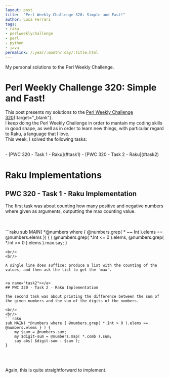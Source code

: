 ```yaml
---
layout: post
title:  "Perl Weekly Challenge 320: Simple and Fast!"
author: Luca Ferrari
tags:
- raku
- perlweeklychallenge
- perl
- python
- java
permalink: /:year/:month/:day/:title.html
---
```

My personal solutions to the Perl Weekly Challenge.

# Perl Weekly Challenge 320: Simple and Fast!

This post presents my solutions to the [Perl Weekly Challenge 320](https://perlweeklychallenge.org/blog/perl-weekly-challenge-320/){:target="_blank"}.
<br/>
I keep doing the Perl Weekly Challenge in order to mantain my coding skills in good shape, as well as in order to learn new things, with particular regard to Raku, a language that I love.
<br/>
This week, I solved the following tasks:

<br/>
- [PWC 320 - Task 1 - Raku](#task1)
- [PWC 320 - Task 2 - Raku](#task2)

# Raku Implementations

<a name="task1"></a>
## PWC 320 - Task 1 - Raku Implementation

The first task was about counting how many positive and negative numbers where given as arguments, outputting the max counting value.

<br/>
<br/>
```raku
sub MAIN( *@numbers where { @numbers.grep( * ~~ Int ).elems == @numbers.elems }) {
    ( @numbers.grep( *.Int <= 0 ).elems, @numbers.grep( *.Int >= 0 ).elems ).max.say;
}

```
<br/>
<br/>

A single line does suffice: produce a list with the counting of the values, and then ask the list to get the `max`.


<a name="task2"></a>
## PWC 320 - Task 2 - Raku Implementation

The second task was about printing the difference between the sum of the given numbers and the sum of the digits of the numbers.

<br/>
<br/>
```raku
sub MAIN( *@numbers where { @numbers.grep( *.Int > 0 ).elems == @numbers.elems } ) {
    my $sum = @numbers.sum;
    my $digit-sum = @numbers.map( *.comb ).sum;
    say abs( $digit-sum - $sum );
}

```
<br/>
<br/>

Again, this is quite straightforward to implement.
